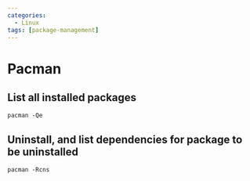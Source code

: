 ```yaml
---
categories:
  - Linux
tags: [package-management]
---
```


# Pacman

## List all installed packages

```
pacman -Qe
```

## Uninstall, and list dependencies for package to be uninstalled

```
pacman -Rcns
```
